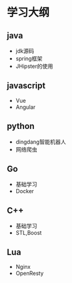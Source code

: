 # 学习大纲
## java
- jdk源码
- spring框架
- JHipster的使用

## javascript
- Vue
- Angular

## python
- dingdang智能机器人
- 网络爬虫

## Go
- 基础学习
- Docker

## C++
- 基础学习
- STL,Boost

## Lua
- Nginx
- OpenResty
